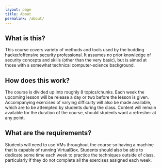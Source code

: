 ```yaml
---
layout: page
title: About
permalink: /about/
---
```


## What is this?
This course covers variety of methods and tools used by the budding hacker/offensive security professional. It assumes no prior knowledge of security concepts and skills (other than the very basic), but is aimed at those with a somewhat technical computer-science background.

## How does this work?
The course is divided up into roughly 8 topics/chunks. Each week the upcoming lesson will be release a day or two before the lesson is given. Accompanying exercises of varying difficulty will also be made available, which are to be attempted by students during the class. Content will remain available for the duration of the course, should students want a refresher at any point.

## What are the requirements?
Students will need to use VMs throughout the course so having a machine that is capable of running VirtualBox. Students should also be able to dedicate some time each week to practice the techniques outside of class, particularly if they do not complete all the exercises assigned each week.




